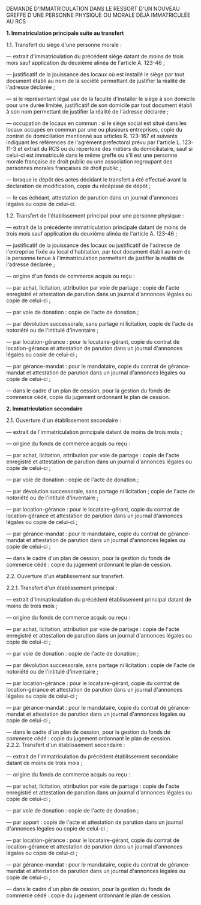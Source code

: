 DEMANDE D'IMMATRICULATION DANS LE RESSORT D'UN NOUVEAU GREFFE D'UNE PERSONNE PHYSIQUE OU MORALE DÉJÀ IMMATRICULÉE AU RCS 

**1. Immatriculation principale suite au transfert** 



 


1.1. Transfert du siège d'une personne morale : 


― extrait d'immatriculation du précédent siège datant de moins de trois mois sauf application du deuxième alinéa de l'article A. 123-46 ; 


― justificatif de la jouissance des locaux où est installé le siège par tout document établi au nom de la société permettant de justifier la réalité de l'adresse déclarée ;


 ― si le représentant légal use de la faculté d'installer le siège à son domicile pour une durée limitée, justificatif de son domicile par tout document établi à son nom permettant de justifier la réalité de l'adresse déclarée ;


 ― occupation de locaux en commun : si le siège social est situé dans les locaux occupés en commun par une ou plusieurs entreprises, copie du contrat de domiciliation mentionné aux articles R. 123-167 et suivants indiquant les références de l'agrément préfectoral prévu par l'article L. 123-11-3 et extrait du RCS ou du répertoire des métiers du domiciliataire, sauf si celui-ci est immatriculé dans le même greffe ou s'il est une personne morale française de droit public ou une association regroupant des personnes morales françaises de droit public ; 


― lorsque le dépôt des actes décidant le transfert a été effectué avant la déclaration de modification, copie du récépissé de dépôt ; 


― le cas échéant, attestation de parution dans un journal d'annonces légales ou copie de celui-ci. 


1.2. Transfert de l'établissement principal pour une personne physique : 


― extrait de la précédente immatriculation principale datant de moins de trois mois sauf application du deuxième alinéa de l'article A. 123-46 ; 


― justificatif de la jouissance des locaux ou justificatif de l'adresse de l'entreprise fixée au local d'habitation, par tout document établi au nom de la personne tenue à l'immatriculation permettant de justifier la réalité de l'adresse déclarée ; 


― origine d'un fonds de commerce acquis ou reçu : 


― par achat, licitation, attribution par voie de partage : copie de l'acte enregistré et attestation de parution dans un journal d'annonces légales ou copie de celui-ci ; 


― par voie de donation : copie de l'acte de donation ; 


― par dévolution successorale, sans partage ni licitation, copie de l'acte de notoriété ou de l'intitulé d'inventaire ; 


― par location-gérance : pour le locataire-gérant, copie du contrat de location-gérance et attestation de parution dans un journal d'annonces légales ou copie de celui-ci ;


 ― par gérance-mandat : pour le mandataire, copie du contrat de gérance-mandat et attestation de parution dans un journal d'annonces légales ou copie de celui-ci ; 


― dans le cadre d'un plan de cession, pour la gestion du fonds de commerce cédé, copie du jugement ordonnant le plan de cession.


  


**2. Immatriculation secondaire** 



 


2.1. Ouverture d'un établissement secondaire : 


― extrait de l'immatriculation principale datant de moins de trois mois ; 


― origine du fonds de commerce acquis ou reçu : 


― par achat, licitation, attribution par voie de partage : copie de l'acte enregistré et attestation de parution dans un journal d'annonces légales ou copie de celui-ci ; 


― par voie de donation : copie de l'acte de donation ; 


― par dévolution successorale, sans partage ni licitation ; copie de l'acte de notoriété ou de l'intitulé d'inventaire ; 


― par location-gérance : pour le locataire-gérant, copie du contrat de location-gérance et attestation de parution dans un journal d'annonces légales ou copie de celui-ci ; 


― par gérance-mandat : pour le mandataire, copie du contrat de gérance-mandat et attestation de parution dans un journal d'annonces légales ou copie de celui-ci ; 


― dans le cadre d'un plan de cession, pour la gestion du fonds de commerce cédé : copie du jugement ordonnant le plan de cession. 


2.2. Ouverture d'un établissement sur transfert. 


2.2.1. Transfert d'un établissement principal : 


― extrait d'immatriculation du précédent établissement principal datant de moins de trois mois ; 


― origine du fonds de commerce acquis ou reçu : 


― par achat, licitation, attribution par voie de partage : copie de l'acte enregistré et attestation de parution dans un journal d'annonces légales ou copie de celui-ci ; 


― par voie de donation : copie de l'acte de donation ; 


― par dévolution successorale, sans partage ni licitation : copie de l'acte de notoriété ou de l'intitulé d'inventaire ;


 ― par location-gérance : pour le locataire-gérant, copie du contrat de location-gérance et attestation de parution dans un journal d'annonces légales ou copie de celui-ci ; 


― par gérance-mandat : pour le mandataire, copie du contrat de gérance-mandat et attestation de parution dans un journal d'annonces légales ou copie de celui-ci ; 


― dans le cadre d'un plan de cession, pour la gestion du fonds de commerce cédé : copie du jugement ordonnant le plan de cession.   
2.2.2. Transfert d'un établissement secondaire : 


― extrait de l'immatriculation du précédent établissement secondaire datant de moins de trois mois ; 


― origine du fonds de commerce acquis ou reçu : 


― par achat, licitation, attribution par voie de partage : copie de l'acte enregistré et attestation de parution dans un journal d'annonces légales ou copie de celui-ci ; 


― par voie de donation : copie de l'acte de donation ; 


― par apport : copie de l'acte et attestation de parution dans un journal d'annonces légales ou copie de celui-ci ;


 ― par location-gérance : pour le locataire-gérant, copie du contrat de location-gérance et attestation de parution dans un journal d'annonces légales ou copie de celui-ci ; 


― par gérance-mandat : pour le mandataire, copie du contrat de gérance-mandat et attestation de parution dans un journal d'annonces légales ou copie de celui-ci ; 


― dans le cadre d'un plan de cession, pour la gestion du fonds de commerce cédé : copie du jugement ordonnant le plan de cession.  



